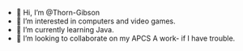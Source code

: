 - 👋 Hi, I’m @Thorn-Gibson
- 👀 I’m interested in computers and video games.
- 🌱 I’m currently learning Java.
- 💞️ I’m looking to collaborate on my APCS A work- if I have trouble.

<!---
Thorn-Gibson/Thorn-Gibson is a ✨ special ✨ repository because its `README.md` (this file) appears on your GitHub profile.
You can click the Preview link to take a look at your changes.
--->
